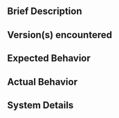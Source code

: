 ## Brief Description

## Version(s) encountered

## Expected Behavior

## Actual Behavior

## System Details
